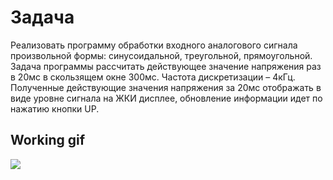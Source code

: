 # Задача
Реализовать программу обработки входного аналогового сигнала произвольной формы: синусоидальной, треугольной, прямоугольной. Задача программы рассчитать действующее значение напряжения раз в 20мс в скользящем окне 300мс. Частота дискретизации – 4кГц. Полученные действующие значения напряжения за 20мс отображать в виде уровне сигнала на ЖКИ дисплее, обновление информации идет по нажатию кнопки UP.

## Working gif
![](video_2024-05-29_21-37-12.gif) 